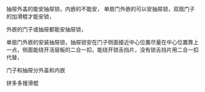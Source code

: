 抽屉外盖的能安抽屉锁，内嵌的不能安，
单扇门外嵌的可以安抽屉锁，双扇门子的加滑棍才能安锁，

外嵌的门子或抽屉都能安抽屉锁，


单扇门外嵌的安装抽屉锁，抽屉锁安在门子侧面接近中心位置尽量在中心位置靠上一点，侧面能绕开活层板的二合一扣，能绕开锁舌挡片，没有锁舌挡片用二合一扣代替，



门子和抽屉分外盖和内嵌


拼多多搜滑棍
